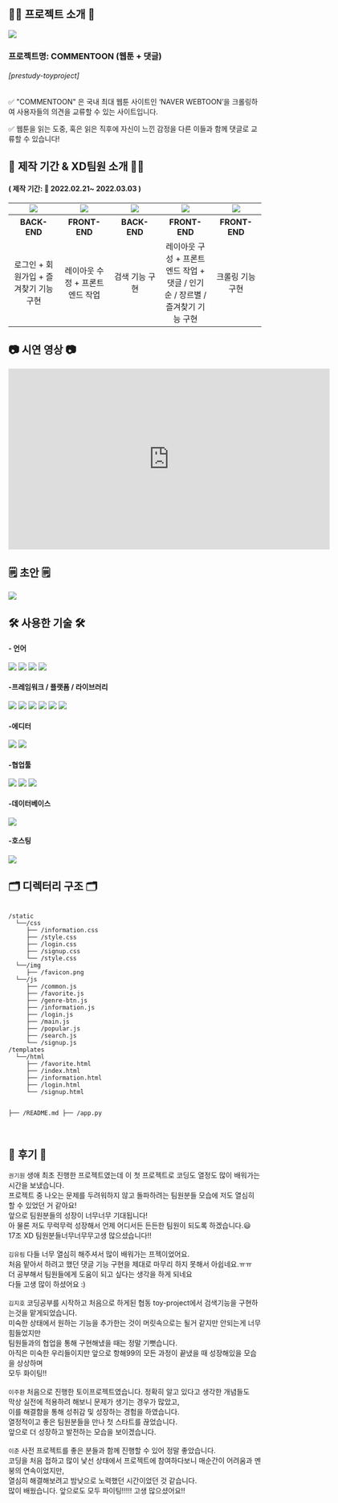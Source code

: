 <h2>🧚‍♀️ 프로젝트 소개 🧚‍</h2>

![](https://media.vlpt.us/images/ryurim0109/post/70db44ae-c446-4037-852b-dc8dc2fb9910/commentoon.png)

<h3>프로젝트명: COMMENTOON (웹툰 + 댓글)</h3>
<h6>[prestudy-toyproject]</h6>
<p> ✅ "COMMENTOON" 은 국내 최대 웹툰 사이트인 ‘NAVER WEBTOON’을 크롤링하여 사용자들의 의견을 교류할 수 있는 사이트입니다. </p>
<p> ✅ 웹툰을 읽는 도중,
혹은 읽은 직후에 자신이 느낀 감정을 다른 이들과 함께 댓글로 교류할 수 있습니다!</p>

<h2>📅 제작 기간 & XD팀원 소개 👨‍💻</h2>

<h4>( 제작 기간: 📆 2022.02.21~ 2022.03.03 )</h4>

<table>
    <tr>
        <td align="center">
        <a href="#;"><img src="https://img.shields.io/badge/권기원-0014A7?style=뱃지모양&logo=로고&logoColor=white"/></a>
        </td>
        <td align="center">
        <a href="https://velog.io/@ryurim0109"><img src="https://img.shields.io/badge/김유림-FFE812?style=뱃지모양&logo=로고&logoColor=black"/></a>
        </td>
        <td align="center">
        <a href="https://velog.io/@leejuhwan"><img src="https://img.shields.io/badge/김지호-8C58E7?style=뱃지모양&logo=로고&logoColor=white"/></a>
        </td>
        <td align="center">
        <a href="https://velog.io/@leejuhwan"><img src="https://img.shields.io/badge/이주환-1C84FF?style=뱃지모양&logo=로고&logoColor=black"/></a> 
        </td>
        <td align="center">
        <a href="#;"><img src="https://img.shields.io/badge/이춘-7EA973?style=뱃지모양&logo=로고&logoColor=black"/></a> 
        </td>
    </tr>
    <tr>
        <th width="20%" align="center"> BACK-END
        </th>
        <th width="20%" align="center">FRONT-END
        </th>
        <th width="20%" align="center">BACK-END 
        </th>
        <th width="20%" align="center">FRONT-END
        </th>
        <th width="20%" align="center">FRONT-END
        </th>
    </tr>
    <tr>
        <td align="center"> 로그인 + 회원가입 + 즐겨찾기 기능 구현
        </td>
        <td align="center">레이아웃 수정 + 프론트 엔드 작업
        </td>
        <td align="center">검색 기능 구현
        </td>
        <td align="center">레이아웃 구성 + 프론트 엔드 작업 + 댓글 / 인기순 / 장르별 / 즐겨찾기 기능 구현
        </td>
        <td align="center">크롤링 기능 구현
        </td>
    </tr>
</table>

<h2> 📷 시연 영상 📷 </h2>
<iframe width="640" height="360" src="https://www.youtube.com/watch?v=GvtbNAqW754" frameborder="0" gesture="media" allowfullscreen=""></iframe>
<h2>🗒 초안 🗒</h2>

![](https://media.vlpt.us/images/ryurim0109/post/de9725fc-43e1-4dac-b1aa-e3ce314a23cc/123.png)

<h2>🛠 사용한 기술 🛠</h2>

<h4>- 언어</h4>
<p float="left">
<img src="https://img.shields.io/badge/html5-E34F26?style=for-the-badge&logo=html5&logoColor=white">
<img src="https://img.shields.io/badge/CSS-1572B6?style=for-the-badge&logo=CSS&logoColor=white">
<img src="https://img.shields.io/badge/JavaScript-F7DF1E?style=for-the-badge&logo=JavaScript&logoColor=white">
<img src="https://img.shields.io/badge/python-3670A0?style=for-the-badge&logo=python&logoColor=ffdd54">
</p>

<h4>-프레임워크 / 플랫폼 / 라이브러리</h4>
<p float="left">
<img src="https://img.shields.io/badge/jquery-%230769AD.svg?style=for-the-badge&logo=jquery&logoColor=white">
<img src="https://img.shields.io/badge/bootstrap-%23563D7C.svg?style=for-the-badge&logo=bootstrap&logoColor=white">
<img src="https://img.shields.io/badge/JWT-black?style=for-the-badge&logo=JSON%20web%20tokens">
<img src="https://img.shields.io/badge/Jinja-7952B3?style=for-the-badge&logo=Jinja&logoColor=white">
<img src="https://img.shields.io/badge/Gsap-0000ff?style=for-the-badge&logo=Gsap&logoColor=white">
<img src="https://img.shields.io/badge/Flask-00ffff?style=for-the-badge&logo=Flask&logoColor=black">
</p>

<h4>-에디터</h4>
<img src="https://img.shields.io/badge/pycharm-143?style=for-the-badge&logo=pycharm&logoColor=black&color=black&labelColor=brightgreen">
<img src="https://img.shields.io/badge/VisualStudio-143?style=for-the-badge&logo=VisualStudio&logoColor=blue&color=blue&labelColor=c4c4c4">

<h4>-협업툴</h4>
<p float="left">
<img src="https://img.shields.io/badge/github-%23121011.svg?style=for-the-badge&logo=github&logoColor=white">
<img src="https://img.shields.io/badge/git-F05032?style=for-the-badge&logo=git&logoColor=white">
<img src="https://img.shields.io/badge/Notion-ff00ff?style=for-the-badge&logo=Notion&logoColor=white">
</p>
<h4>-데이터베이스</h4>
<img src="https://img.shields.io/badge/MongoDB-%234ea94b.svg?style=for-the-badge&logo=mongodb&logoColor=white">

<h4>-호스팅<h4>
<img src="https://img.shields.io/badge/AWS-%23FF9900.svg?style=for-the-badge&logo=amazon-aws&logoColor=white">

<h2>🗂 디렉터리 구조 🗂</h2>
<pre>
<code>
/static
  └──/css
     ├── /information.css
     ├── /style.css
     ├── /login.css
     ├── /signup.css
     └── /style.css
  └──/img
     ├── /favicon.png
  └──/js
     ├── /common.js
     ├── /favorite.js
     ├── /genre-btn.js
     ├── /information.js
     ├── /login.js
     ├── /main.js
     ├── /popular.js
     ├── /search.js
     └── /signup.js
/templates
  └──/html
     ├── /favorite.html
     ├── /index.html
     ├── /information.html
     ├── /login.html
     └── /signup.html

├── /README.md
├── /app.py
</code>

</pre>

<h2>📝 후기 📝</h2>

<code>권기원</code>
생애 최초 진행한 프로젝트였는데 이 첫 프로젝트로 코딩도 열정도 많이 배워가는 시간을 보냈습니다.<br />
프로젝트 중 나오는 문제를 두려워하지 않고 돌파하려는 팀원분들 모습에 저도 열심히 할 수 있었던 거 같아요!<br />
앞으로 팀원분들의 성장이 너무너무 기대됩니다!<br />
아 물론 저도 무럭무럭 성장해서 언제 어디서든 든든한 팀원이 되도록 하겠습니다.😃<br />
17조 XD 팀원분들너무너무무고생 많으셨습니다!!<br />
<br />
<code>김유림</code>
다들 너무 열심히 해주셔서 많이 배워가는 프젝이었어요. <br />
처음 맡아서 하려고 했던 댓글 기능 구현을 제대로 마무리 하지 못해서 아쉽네요.ㅠㅠ <br />
더 공부해서 팀원들에게 도움이 되고 싶다는 생각을 하게 되네요 <br/>
다들 고생 많이 하셨어요 :)<br />
<br />
<code>김지호</code>
코딩공부를 시작하고 처음으로 하게된 협동 toy-project에서 검색기능을 구현하는것을 맡게되었습니다. <br />
미숙한 상태에서 원하는 기능을 추가한는 것이 머릿속으로는 될거 같지만 안되는게 너무 힘들었지만<br />
팀원들과의 협업을 통해 구현해냈을 때는 정말 기뻣습니다. <br />
아직은 미숙한 우리들이지만 앞으로 항해99의 모든 과정이 끝냈을 때 성장해있을 모습을 상상하며<br />
모두 화이팅!!<br />
<br />
<code>이주환</code>
처음으로 진행한 토이프로젝트였습니다. 정확히 알고 있다고 생각한 개념들도<br />
막상 실전에 적용하려 해보니 문제가 생기는 경우가 많았고,<br/>
이를 해결함을 통해 성취감 및 성장하는 경험을 하였습니다.<br />
열정적이고 좋은 팀원분들을 만나 첫 스타트를 끊었습니다.<br/>
앞으로 더 성장하고 발전하는 모습을 보이겠습니다.<br />
<br />
<code>이춘</code>
사전 프로젝트를 좋은 분들과 함께 진행할 수 있어 정말 좋았습니다.<br />
코딩을 처음 접하고 많이 낯선 상태에서 프로젝트에 참여하다보니 매순간이 어려움과 멘붕의 연속이었지만,<br />
열심히 해결해보려고 밤낮으로 노력했던 시간이었던 것 같습니다.<br />
많이 배웠습니다. 앞으로도 모두 파이팅!!!!! 고생 많으셨어요!!
